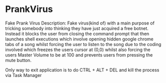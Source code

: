 # PrankVirus
Fake Prank Virus
Description: Fake virus(kind of) with a main purpose of tricking somebody into thinking they have just acquired a free botnet. Instead it blocks the user from closing the command prompt that then launches shell executions which involve opening hidden google chrome tabs of a song whilst forcing the user to listen to the song due to the coding involved which freezes the users cursor at (0,0) whilst also forcing the users Master Volume to be at 100 and prevents users from pressing the mute button.

Only way to exit application is to do CTRL + ALT + DEL and kill the process via Task Manager
